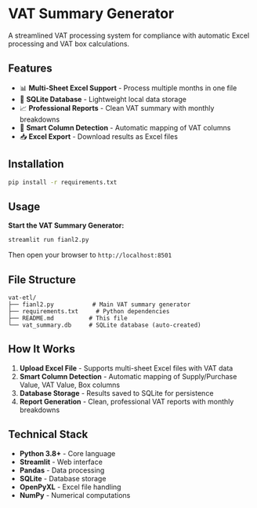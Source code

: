 # VAT Summary Generator

A streamlined VAT processing system for compliance with automatic Excel processing and VAT box calculations.

## Features

- 📊 **Multi-Sheet Excel Support** - Process multiple months in one file
- 💾 **SQLite Database** - Lightweight local data storage
- 📈 **Professional Reports** - Clean VAT summary with monthly breakdowns
- 🔧 **Smart Column Detection** - Automatic mapping of VAT columns
- 📥 **Excel Export** - Download results as Excel files

## Installation

```bash
pip install -r requirements.txt
```

## Usage

**Start the VAT Summary Generator:**
```bash
streamlit run fianl2.py
```

Then open your browser to `http://localhost:8501`

## File Structure

```
vat-etl/
├── fianl2.py           # Main VAT summary generator
├── requirements.txt     # Python dependencies
├── README.md          # This file
└── vat_summary.db     # SQLite database (auto-created)
```

## How It Works

1. **Upload Excel File** - Supports multi-sheet Excel files with VAT data
2. **Smart Column Detection** - Automatic mapping of Supply/Purchase Value, VAT Value, Box columns
3. **Database Storage** - Results saved to SQLite for persistence
4. **Report Generation** - Clean, professional VAT reports with monthly breakdowns


## Technical Stack

- **Python 3.8+** - Core language
- **Streamlit** - Web interface
- **Pandas** - Data processing
- **SQLite** - Database storage
- **OpenPyXL** - Excel file handling
- **NumPy** - Numerical computations
